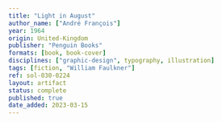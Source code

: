 ```yaml
---
title: "Light in August"
author_name: ["André François"]
year: 1964
origin: United-Kingdom
publisher: "Penguin Books"
formats: [book, book-cover]
disciplines: ["graphic-design", typography, illustration]
tags: [fiction, "William Faulkner"]
ref: sol-030-0224
layout: artifact
status: complete
published: true
date_added: 2023-03-15
---
```

